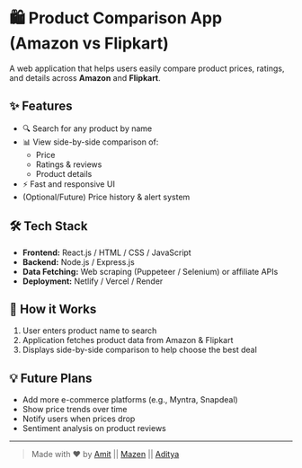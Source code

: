 # 🛍️ Product Comparison App (Amazon vs Flipkart)

A web application that helps users easily compare product prices, ratings, and details across **Amazon** and **Flipkart**.

## ✨ Features
- 🔍 Search for any product by name
- 📊 View side-by-side comparison of:
  - Price
  - Ratings & reviews
  - Product details
- ⚡ Fast and responsive UI
- (Optional/Future) Price history & alert system

## 🛠️ Tech Stack
- **Frontend:** React.js / HTML / CSS / JavaScript
- **Backend:** Node.js / Express.js
- **Data Fetching:** Web scraping (Puppeteer / Selenium) or affiliate APIs
- **Deployment:** Netlify / Vercel / Render

## 🚀 How it Works
1. User enters product name to search
2. Application fetches product data from Amazon & Flipkart
3. Displays side-by-side comparison to help choose the best deal



## 💡 Future Plans
- Add more e-commerce platforms (e.g., Myntra, Snapdeal)
- Show price trends over time
- Notify users when prices drop
- Sentiment analysis on product reviews


---

> Made with ❤️ by [Amit](https://github.com/AmitBiradar1202/) || [Mazen](https://github.com/Mazenmomin/) || [Aditya](https://github.com/adityamohite25)